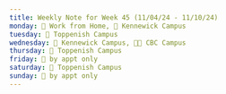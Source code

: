 ```yaml
---
title: Weekly Note for Week 45 (11/04/24 - 11/10/24)
monday: 🏡 Work from Home, 🏫 Kennewick Campus
tuesday: 🏫 Toppenish Campus
wednesday: 🏫 Kennewick Campus, 🌃🏫 CBC Campus
thursday: 🏫 Toppenish Campus
friday: 🫥 by appt only
saturday: 🏫 Toppenish Campus
sunday: 🫥 by appt only
---
```


